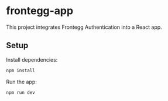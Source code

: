 # frontegg-app

This project integrates Frontegg Authentication into a React app.

## Setup

Install dependencies:

```bash
npm install
```

Run the app:

```bash
npm run dev
```
